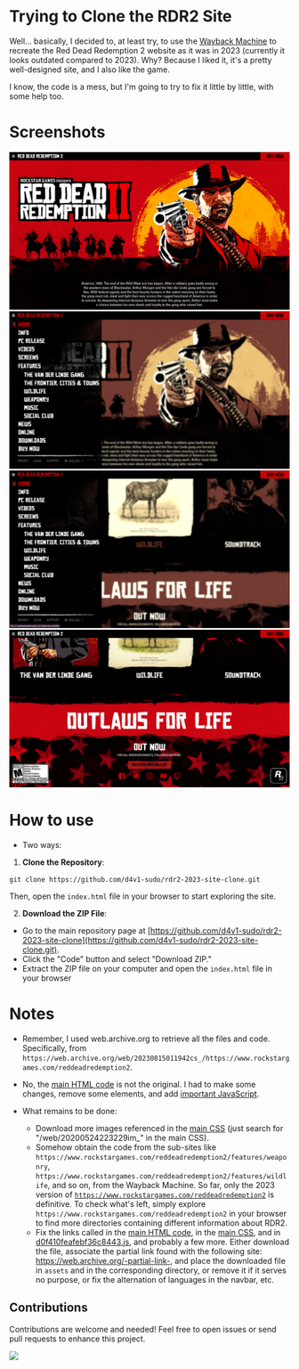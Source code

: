 # Trying to Clone the RDR2 Site
Well... basically, I decided to, at least try, to use the [Wayback Machine](https://web.archive.org) to recreate the Red Dead Redemption 2 website as it was in 2023 (currently it looks outdated compared to 2023). Why? Because I liked it, it's a pretty well-designed site, and I also like the game.

I know, the code is a mess, but I'm going to try to fix it little by little, with some help too.

# Screenshots

![Screenshot](screenshot.png)
![Screenshot](screenshot2.png)
![Screenshot](screenshot3.png)
![Screenshot](screenshot4.png)

# How to use
- Two ways:

1. **Clone the Repository**:

```shell
git clone https://github.com/d4v1-sudo/rdr2-2023-site-clone.git
```

Then, open the `index.html` file in your browser to start exploring the site.

2. **Download the ZIP File**:

- Go to the main repository page at [https://github.com/d4v1-sudo/rdr2-2023-site-clone](https://github.com/d4v1-sudo/rdr2-2023-site-clone.git).
- Click the "Code" button and select "Download ZIP."
- Extract the ZIP file on your computer and open the `index.html` file in your browser

# Notes
- Remember, I used web.archive.org to retrieve all the files and code. Specifically, from ```https://web.archive.org/web/20230815011942cs_/https://www.rockstargames.com/reddeadredemption2```.

- No, the [main HTML code](./index.html) is not the original. I had to make some changes, remove some elements, and add [important JavaScript](./assets/js/script.js).

- What remains to be done:
  - Download more images referenced in the [main CSS](./assets/css/2455f5211be05b218519.css) (just search for "/web/20200524223229im_" in the main CSS).
  - Somehow obtain the code from the sub-sites like ```https://www.rockstargames.com/reddeadredemption2/features/weaponry```, ```https://www.rockstargames.com/reddeadredemption2/features/wildlife```, and so on, from the Wayback Machine. So far, only the 2023 version of [```https://www.rockstargames.com/reddeadredemption2```](./index.html) is definitive. To check what's left, simply explore ```https://www.rockstargames.com/reddeadredemption2``` in your browser to find more directories containing different information about RDR2.
  - Fix the links called in the [main HTML code](./index.html), in the [main CSS](./assets/css/2455f5211be05b218519.css), and in [d0f410feafebf36c8443.js](./assets/js/d0f410feafebf36c8443.js), and probably a few more. Either download the file, associate the partial link found with the following site: https://web.archive.org/-partial-link-, and place the downloaded file in ```assets``` and in the corresponding directory, or remove it if it serves no purpose, or fix the alternation of languages in the navbar, etc.

## Contributions

Contributions are welcome and needed! Feel free to open issues or send pull requests to enhance this project.

<a href="https://visitorbadge.io/status?path=https%3A%2F%2Fgithub.com%2Fd4v1-sudo%2Frdr2-2023-site-clone"><img src="https://api.visitorbadge.io/api/visitors?path=https%3A%2F%2Fgithub.com%2Fd4v1-sudo%2Frdr2-2023-site-clone&label=Thanks%20for%20dropping%20in&labelColor=%23000000&countColor=%23FFFFFF" /></a>

